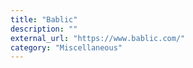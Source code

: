 ```yaml
---
title: "Bablic"
description: ""
external_url: "https://www.bablic.com/"
category: "Miscellaneous"
---
```

